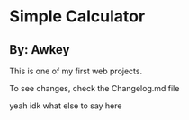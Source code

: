 # Simple Calculator
## By: Awkey

This is one of my first web projects.

To see changes, check the Changelog.md file

yeah idk what else to say here